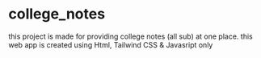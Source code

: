# college_notes
this project is made for providing college notes (all sub) at one place.
this web app is created using Html, Tailwind CSS & Javasript only
